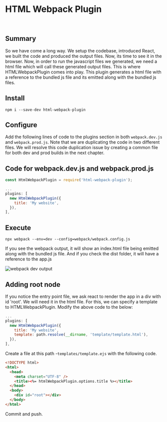 # HTML Webpack Plugin

&nbsp;

## Summary

So we have come a long way. We setup the codebase, introduced React, we built
the code and produced the output files. Now, its time to see it in the browser.
Now, in order to run the javascript files we generated, we need a html file
which will call these generated output files. This is where HTMLWebpackPlugin
comes into play. This plugin generates a html file with a reference to the
bundled js file and its emitted along with the bundled js files.

## Install

```shell
npm i --save-dev html-webpack-plugin
```

## Configure

Add the following lines of code to the plugins section in both `webpack.dev.js`
and `webpack.prod.js`. Note that we are duplicating the code in two different
files. We will resolve this code duplication issue by creating a common file for
both dev and prod builds in the next chapter.

## Code for webpack.dev.js and webpack.prod.js

```js
const HtmlWebpackPlugin = require('html-webpack-plugin');

...
plugins: [
  new HtmlWebpackPlugin({
    title: 'My website',
  }),
],
```

## Execute

```shell
npx webpack --env=dev --config=webpack/webpack.config.js
```

If you see the webpack output, it will show an index.html file being emitted
along with the bundled js file. And if you check the dist folder, it will have a
reference to the app.js

![webpack dev output](/posts/web/webpack-html-webpack-plugin-output.png 'webpack dev output')

## Adding root node

If you notice the entry point file, we ask react to render the app in a div with
id 'root'. We will need it in the html file. For this, we can specify a template
to HTMLWebpackPlugin. Modify the above code to the below:

```js
...
plugins: [
  new HtmlWebpackPlugin({
    title: 'My website',
    template: path.resolve(__dirname, 'template/template.html'),
  }),
],
```

Create a file at this path -`templates/template.ejs` with the following code.

```html
<!DOCTYPE html>
<html>
  <head>
    <meta charset="UTF-8" />
    <title><%= htmlWebpackPlugin.options.title %></title>
  </head>
  <body>
    <div id="root"></div>
  </body>
</html>
```

Commit and push.
